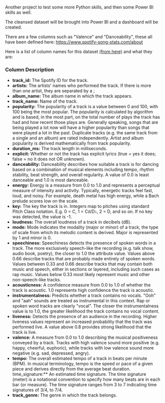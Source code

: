 Another project to test some more Python skills, and then some Power BI skills as well. 

The cleansed dataset will be brought into Power BI and a dashboard will be created.

There are a few columns such as "Valence" and "Danceability", these all have been defined here: https://www.spotify-song-stats.com/about

Here is a list of column names for this dataset [(from here)](https://huggingface.co/datasets/maharshipandya/spotify-tracks-dataset) and what they are:
### Column Description
- **track_id:** The Spotify ID for the track.
- **artists:** The artists' names who performed the track. If there is more than one artist, they are separated by a ;
- **album_name:** The album name in which the track appears.
- **track_name:** Name of the track.
- **popularity:** The popularity of a track is a value between 0 and 100, with 100 being the most popular. The popularity is calculated by algorithm and is based, in the most part, on the total number of plays the track has had and how recent those plays are. Generally speaking, songs that are being played a lot now will have a higher popularity than songs that were played a lot in the past. Duplicate tracks (e.g. the same track from a single and an album) are rated independently. Artist and album popularity is derived mathematically from track popularity.
- **duration_ms:** The track length in milliseconds.
- **explicit:** Whether or not the track has explicit lyrics (true = yes it does; false = no it does not OR unknown).
- **danceability:** Danceability describes how suitable a track is for dancing based on a combination of musical elements including tempo, rhythm stability, beat strength, and overall regularity. A value of 0.0 is least danceable and 1.0 is most danceable.
- **energy:** Energy is a measure from 0.0 to 1.0 and represents a perceptual measure of intensity and activity. Typically, energetic tracks feel fast, loud, and noisy. For example, death metal has high energy, while a Bach prelude scores low on the scale.
- **key:** The key the track is in. Integers map to pitches using standard Pitch Class notation. E.g. 0 = C, 1 = C♯/D♭, 2 = D, and so on. If no key was detected, the value is -1.
- **loudness:** The overall loudness of a track in decibels (dB).
- **mode:** Mode indicates the modality (major or minor) of a track, the type of scale from which its melodic content is derived. Major is represented by 1 and minor is 0.
- **speechiness:** Speechiness detects the presence of spoken words in a track. The more exclusively speech-like the recording (e.g. talk show, audio book, poetry), the closer to 1.0 the attribute value. Values above 0.66 describe tracks that are probably made entirely of spoken words. Values between 0.33 and 0.66 describe tracks that may contain both music and speech, either in sections or layered, including such cases as rap music. Values below 0.33 most likely represent music and other non-speech-like tracks.
- **acousticness:** A confidence measure from 0.0 to 1.0 of whether the track is acoustic. 1.0 represents high confidence the track is acoustic.
- **instrumentalness:** Predicts whether a track contains no vocals. "Ooh" and "aah" sounds are treated as instrumental in this context. Rap or spoken word tracks are clearly "vocal". The closer the instrumentalness value is to 1.0, the greater likelihood the track contains no vocal content.
- **liveness:** Detects the presence of an audience in the recording. Higher liveness values represent an increased probability that the track was performed live. A value above 0.8 provides strong likelihood that the track is live.
- **valence:** A measure from 0.0 to 1.0 describing the musical positiveness conveyed by a track. Tracks with high valence sound more positive (e.g. happy, cheerful, euphoric), while tracks with low valence sound more negative (e.g. sad, depressed, angry).
- **tempo:** The overall estimated tempo of a track in beats per minute (BPM). In musical terminology, tempo is the speed or pace of a given piece and derives directly from the average beat duration.
time_signature:** An estimated time signature. The time signature (meter) is a notational convention to specify how many beats are in each bar (or measure). The time signature ranges from 3 to 7 indicating time signatures of 3/4, to 7/4.
- **track_genre:** The genre in which the track belongs.
